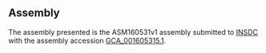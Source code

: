 

Assembly
--------

The assembly presented is the ASM160531v1 assembly submitted to
[INSDC](http://www.insdc.org) with the assembly accession
[GCA\_001605315.1](http://www.ebi.ac.uk/ena/data/view/GCA_001605315.1).
